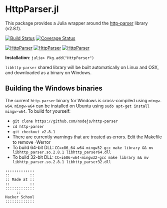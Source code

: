 # HttpParser.jl

This package provides a Julia wrapper around the [http-parser](https://github.com/nodejs/http-parser) library (v2.8.1).

[![Build Status](https://travis-ci.org/JuliaWeb/HttpParser.jl.svg?branch=master)](https://travis-ci.org/JuliaWeb/HttpParser.jl)
[![Coverage Status](https://coveralls.io/repos/JuliaWeb/HttpParser.jl/badge.svg?branch=master)](https://coveralls.io/r/JuliaWeb/HttpParser.jl?branch=master)

[![HttpParser](http://pkg.julialang.org/badges/HttpParser_0.4.svg)](http://pkg.julialang.org/?pkg=HttpParser&ver=0.4)
[![HttpParser](http://pkg.julialang.org/badges/HttpParser_0.5.svg)](http://pkg.julialang.org/?pkg=HttpParser&ver=0.5)
[![HttpParser](http://pkg.julialang.org/badges/HttpParser_0.6.svg)](http://pkg.julialang.org/?pkg=HttpParser&ver=0.6)

**Installation**: `julia> Pkg.add("HttpParser")`

`libhttp-parser` shared library will be built automatically on Linux and OSX, and downloaded as a binary on Windows.

## Building the Windows binaries

The current `http-parser` binary for Windows is cross-compiled using `mingw-w64`.
`mingw-w64` can be installed on Ubuntu using `sudo apt-get install mingw-w64`.
To build for yourself:
 * `git clone https://github.com/nodejs/http-parser`
 * `cd http-parser`
 * `git checkout v2.8.1`
 * There are currently warnings that are treated as errors. Edit the Makefile to remove -Werror
 * To build 64-bit DLL: `CC=x86_64-w64-mingw32-gcc make library && mv libhttp_parser.so.2.8.1 libhttp_parser64.dll`
 * To build 32-bit DLL: `CC=i686-w64-mingw32-gcc make library && mv libhttp_parser.so.2.8.1 libhttp_parser32.dll`

~~~~
:::::::::::::
::         ::
:: Made at ::
::         ::
:::::::::::::
     ::
Hacker School
:::::::::::::
~~~~
